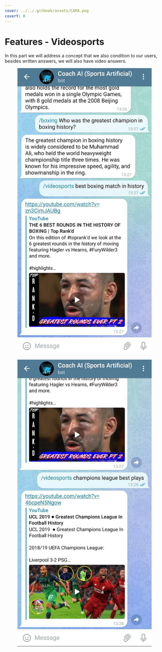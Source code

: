 ```yaml
---
cover: ../../.gitbook/assets/CAPA.png
coverY: 0
---
```


# Features - Videosports

In this part we will address a concept that we also condition to our users, besides written answers, we will also have video answers.

<div>

<figure><img src="../../.gitbook/assets/BOXING 7.jpg" alt=""><figcaption></figcaption></figure>

 

<figure><img src="../../.gitbook/assets/FUTEBOL 8.jpg" alt=""><figcaption></figcaption></figure>

</div>
